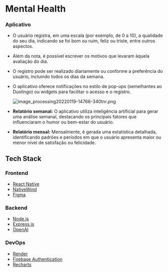 # Mental Health
### Aplicativo

- O usuário registra, em uma escala (por exemplo, de 0 a 10), a qualidade do seu dia, indicando se foi bom ou ruim, feliz ou triste, entre outros aspectos.
- Além da nota, é possível escrever os motivos que levaram àquela avaliação do dia.
- O registro pode ser realizado diariamente ou conforme a preferência do usuário, incluindo todos os dias da semana.
- O aplicativo oferece notificações no estilo de pop-ups (semelhantes ao Duolingo) ou widgets para facilitar o acesso e o registro.
    
    ![image_processing20220119-14766-340tnr.png](https://prod-files-secure.s3.us-west-2.amazonaws.com/3be73b77-b8b7-4bd5-b74d-50c6c8b75f3c/3ec07466-9b76-4f5a-abbb-444e672c0a5e/image_processing20220119-14766-340tnr.png)
    
- **Relatório semanal:** O aplicativo utiliza inteligência artificial para gerar uma análise semanal, destacando os principais fatores que influenciaram o humor ou bem-estar do usuário.
- **Relatório mensal:** Mensalmente, é gerada uma estatística detalhada, identificando padrões e períodos em que o usuário apresenta maior ou menor nível de satisfação ou felicidade.

## Tech Stack

### Frontend

- [React Native](https://reactnative.dev/)
- [NativeWind](https://www.nativewind.dev/)
- [Figma](https://www.figma.com)

### Backend

- [Node.js](https://nodejs.org/)
- [Express.js](https://expressjs.com/)
- [OpenAI](https://platform.openai.com/docs/api-reference/introduction)

### DevOps

- [Render](https://render.com/docs/api)
- [Firebase Authentication](https://firebase.google.com/docs/auth?hl=pt-br)
- [Recharts](https://recharts.org/en-US)
